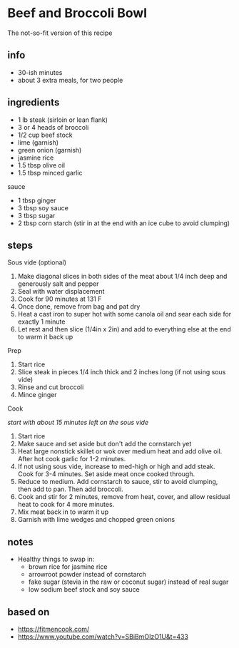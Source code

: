 # Beef and Broccoli Bowl

The not-so-fit version of this recipe

## info

* 30-ish minutes
* about 3 extra meals, for two people

## ingredients

* 1 lb steak (sirloin or lean flank)
* 3 or 4 heads of broccoli
* 1/2 cup beef stock
* lime (garnish)
* green onion (garnish)
* jasmine rice
* 1.5 tbsp olive oil
* 1.5 tbsp minced garlic

sauce

* 1 tbsp ginger
* 3 tbsp soy sauce
* 3 tbsp sugar
* 2 tbsp corn starch (stir in at the end with an ice cube to avoid clumping)

## steps

Sous vide (optional)

1. Make diagonal slices in both sides of the meat about 1/4 inch deep and generously salt and pepper
2. Seal with water displacement
3. Cook for 90 minutes at 131 F
4. Once done, remove from bag and pat dry
5. Heat a cast iron to super hot with some canola oil and sear each side for exactly 1 minute
6. Let rest and then slice (1/4in x 2in) and add to everything else at the end to warm it back up

Prep

1. Start rice
2. Slice steak in pieces 1/4 inch thick and 2 inches long (if not using sous vide)
3. Rinse and cut broccoli
4. Mince ginger

Cook

_start with about 15 minutes left on the sous vide_

1. Start rice
2. Make sauce and set aside but don't add the cornstarch yet
3. Heat large nonstick skillet or wok over medium heat and add olive oil. After hot cook garlic for 1-2 minutes.
4. If not using sous vide, increase to med-high or high and add steak. Cook for 3-4 minutes. Set aside meat once cooked through.
5. Reduce to medium. Add cornstarch to sauce, stir to avoid clumping, then add to pan. Then add broccoli.
6. Cook and stir for 2 minutes, remove from heat, cover, and allow residual heat to cook for 4 more minutes.
7. Mix meat back in to warm it up
7. Garnish with lime wedges and chopped green onions

## notes

* Healthy things to swap in:
    * brown rice for jasmine rice
    * arrowroot powder instead of cornstarch
    * fake sugar (stevia in the raw or coconut sugar) instead of real sugar
    * low sodium beef stock and soy sauce

## based on

* https://fitmencook.com/
* https://www.youtube.com/watch?v=SBiBmOIzO1U&t=433
